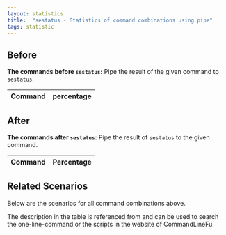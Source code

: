 ```yaml
---
layout: statistics
title:  "sestatus - Statistics of command combinations using pipe"
tags: statistic
---
```


## Before

__The commands before `sestatus`:__ Pipe the result of the given command to `sestatus`.

| Command | percentage |
|--------|--------|



## After

__The commands after `sestatus`:__ Pipe the result of `sestatus` to the given command.

| Command | Percentage | 
|-------|--------|



## Related Scenarios

Below are the scenarios for all command combinations above.

The description in the table is referenced from and can be used to search the one-line-command or the scripts in the website of CommandLineFu.




